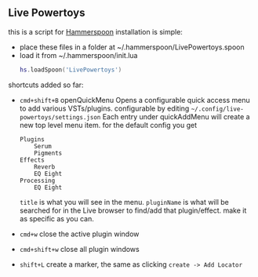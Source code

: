 ## Live Powertoys

this is a script for [Hammerspoon](https://www.hammerspoon.org/)
installation is simple:
- place these files in a folder at ~/.hammerspoon/LivePowertoys.spoon
- load it from ~/.hammerspoon/init.lua
    ```lua
    hs.loadSpoon('LivePowertoys')
    ```

shortcuts added so far:
 - `cmd+shift+B` openQuickMenu
    Opens a configurable quick access menu to add various VSTs/plugins. configurable by editing `~/.config/live-powertoys/settings.json`
    Each entry under quickAddMenu will create a new top level menu item.
    for the default config you get

    ```
    Plugins
        Serum
        Pigments
    Effects
        Reverb
        EQ Eight
    Processing
        EQ Eight
    ```
    `title` is what you will see in the menu.
    `pluginName` is what will be searched for in the Live browser to find/add that plugin/effect. make it as specific as you can.
- `cmd+w` close the active plugin window
- `cmd+shift+w` close all plugin windows
- `shift+L` create a marker, the same as clicking `create -> Add Locator`